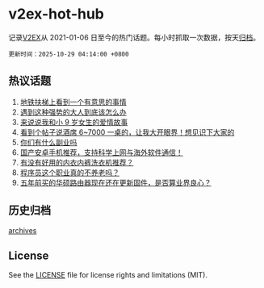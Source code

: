 # v2ex-hot-hub

 记录[V2EX](https://www.v2ex.com/)从 2021-01-06 日至今的热门话题。每小时抓取一次数据，按天[归档](archives)。

`更新时间：2025-10-29 04:14:00 +0800`

## 热议话题

1. [地铁扶梯上看到一个有意思的事情](https://www.v2ex.com/t/1168795)
1. [遇到这种强势的大人到底该怎么办](https://www.v2ex.com/t/1168872)
1. [来说说我和小 9 岁女生的爱情故事](https://www.v2ex.com/t/1168960)
1. [看到个帖子说酒席 6~7000 一桌的，让我大开眼界！想见识下大家的](https://www.v2ex.com/t/1168928)
1. [你们有什么副业吗](https://www.v2ex.com/t/1168877)
1. [国产安卓手机推荐，支持科学上网与海外软件通信！](https://www.v2ex.com/t/1168796)
1. [有没有好用的内衣内裤洗衣机推荐？](https://www.v2ex.com/t/1168883)
1. [程序员这个职业真的不养老吗？](https://www.v2ex.com/t/1168799)
1. [五年前买的华硕路由器现在还在更新固件，是否算业界良心？](https://www.v2ex.com/t/1168788)

## 历史归档

[archives](archives)

## License

See the [LICENSE](LICENSE) file for license rights and limitations (MIT).
